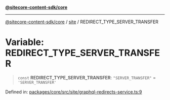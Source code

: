 [**@sitecore-content-sdk/core**](../../README.md)

***

[@sitecore-content-sdk/core](../../README.md) / [site](../README.md) / REDIRECT\_TYPE\_SERVER\_TRANSFER

# Variable: REDIRECT\_TYPE\_SERVER\_TRANSFER

> `const` **REDIRECT\_TYPE\_SERVER\_TRANSFER**: `"SERVER_TRANSFER"` = `'SERVER_TRANSFER'`

Defined in: [packages/core/src/site/graphql-redirects-service.ts:9](https://github.com/Sitecore/content-sdk/blob/8372963af6d72e215aef15561296762273d04314/packages/core/src/site/graphql-redirects-service.ts#L9)
